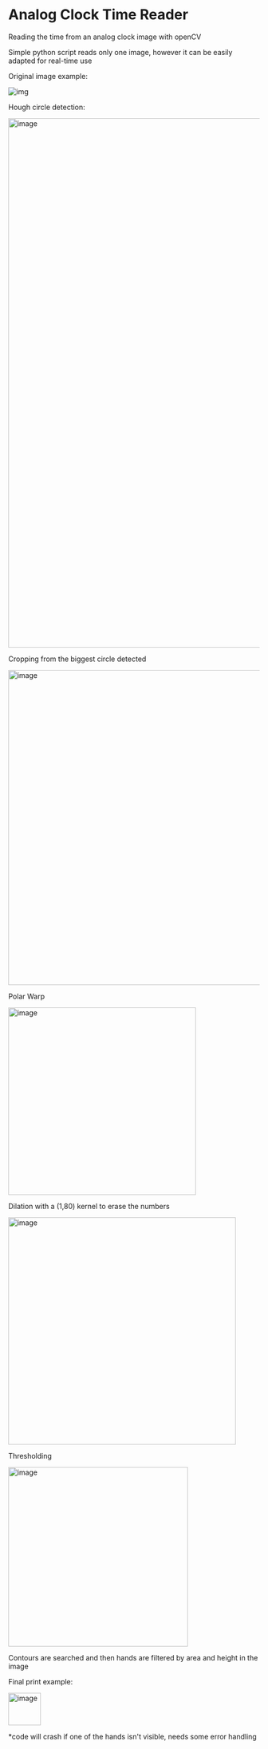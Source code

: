 # Analog Clock Time Reader
Reading the time from an analog clock image with openCV

Simple python script reads only one image, however it can be easily adapted for real-time use

Original image example:

![img](https://user-images.githubusercontent.com/83359345/193447369-953ea5d0-6017-4a56-8254-c5001fcf5c82.png)

Hough circle detection:

<img width="1062" alt="image" src="https://user-images.githubusercontent.com/83359345/193446527-fde1f564-c7cf-406a-b4c0-7fe4b14794a7.png">

Cropping from the biggest circle detected

<img width="632" alt="image" src="https://user-images.githubusercontent.com/83359345/193446568-7e2210eb-381d-4d9e-ac96-cf3ab7b10bab.png">

Polar Warp

<img width="376" alt="image" src="https://user-images.githubusercontent.com/83359345/193446788-ab418272-bf5b-4895-a4ee-3a7036f5cc8a.png">

Dilation with a (1,80) kernel to erase the numbers

<img width="456" alt="image" src="https://user-images.githubusercontent.com/83359345/193446801-6defa1cf-f498-4436-8835-5c4763559dc4.png">

Thresholding

<img width="360" alt="image" src="https://user-images.githubusercontent.com/83359345/193446815-a328df9d-f87f-439b-8ef6-70248171b04f.png">

Contours are searched and then hands are filtered by area and height in the image

Final print example:

<img width="65" alt="image" src="https://user-images.githubusercontent.com/83359345/193447041-e23e6972-6ea2-42af-b444-f199488a8c37.png">

*code will crash if one of the hands isn't visible, needs some error handling
